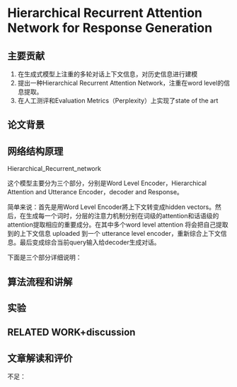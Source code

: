 # Hierarchical Recurrent Attention Network for Response Generation

## 主要贡献

1. 在生成式模型上注重的多轮对话上下文信息，对历史信息进行建模
2. 提出一种Hierarchical Recurrent Attention Network，注重在word level的信息提取。
3. 在人工测评和Evaluation Metrics（Perplexity）上实现了state of the art



## 论文背景


## 网络结构原理

Hierarchical_Recurrent_network

这个模型主要分为三个部分，分别是Word Level Encoder，Hierarchical Attention and Utterance Encoder，decoder and Response。

简单来说：首先是用Word Level Encoder將上下文转变成hidden vectors。然后，在生成每一个词时，分层的注意力机制分别在词级的attention和话语级的attention提取相应的重要成分。在其中多个word level attention 将会把自己提取到的上下文信息 uploaded 到一个 utterance level encoder，重新综合上下文信息。最后变成综合当前query输入给decoder生成对话。


下面是三个部分详细说明：




## 算法流程和讲解


## 实验

## RELATED WORK+discussion

## 文章解读和评价

不足：
